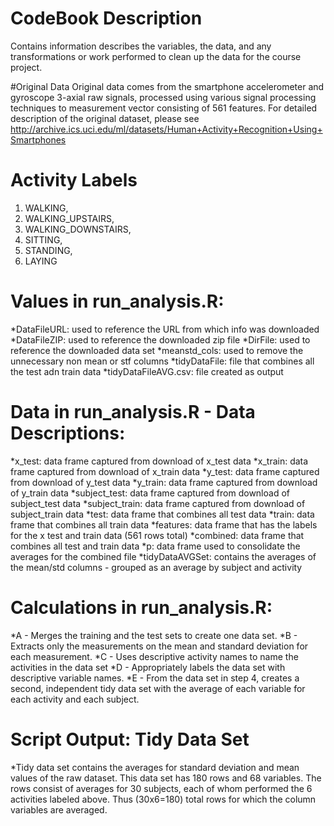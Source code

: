 # CodeBook Description
Contains information describes the variables, the data, and any transformations or work performed to clean up the data for the course project.
 
#Original Data
Original data comes from the smartphone accelerometer and gyroscope 3-axial raw signals, processed using various signal processing techniques to measurement vector consisting of 561 features. For detailed description of the original dataset, please see http://archive.ics.uci.edu/ml/datasets/Human+Activity+Recognition+Using+Smartphones  

# Activity Labels
1. WALKING, 
2. WALKING_UPSTAIRS, 
3. WALKING_DOWNSTAIRS, 
4. SITTING, 
5. STANDING, 
6. LAYING

# Values in run_analysis.R:
*DataFileURL: used to reference the URL from which info was downloaded
*DataFileZIP: used to reference the downloaded zip file
*DirFile: used to reference the downloaded data set
*meanstd_cols: used to remove the unnecessary non mean or stf columns
*tidyDataFile: file that combines all the test adn train data
*tidyDataFileAVG.csv: file created as output

# Data in run_analysis.R - Data Descriptions:
*x_test: data frame captured from download of x_test data
*x_train: data frame captured from download of x_train data
*y_test: data frame captured from download of y_test data
*y_train: data frame captured from download of y_train data
*subject_test: data frame captured from download of subject_test data
*subject_train: data frame captured from download of subject_train data
*test: data frame that combines all test data
*train: data frame that combines all train data 
*features: data frame that has the labels for the x test and train data (561 rows total)
*combined: data frame that combines all test and train data 
*p: data frame used to consolidate the averages for the combined file
*tidyDataAVGSet: contains the averages of the mean/std columns - grouped as an average by subject and activity

# Calculations in run_analysis.R:
*A - Merges the training and the test sets to create one data set.
*B - Extracts only the measurements on the mean and standard deviation for each measurement. 
*C - Uses descriptive activity names to name the activities in the data set
*D - Appropriately labels the data set with descriptive variable names. 
*E - From the data set in step 4, creates a second, independent tidy data set with the average of each variable for each activity and each subject.


# Script Output: Tidy Data Set
*Tidy data set contains the averages for standard deviation and mean values of the raw dataset. This data set has 180 rows and 68 variables. The rows consist of averages for 30 subjects, each of whom performed the 6 activities labeled above. Thus (30x6=180) total rows for which the column variables are averaged. 
